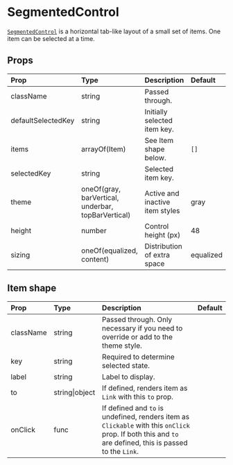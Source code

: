 # SegmentedControl

[`SegmentedControl`](https://github.com/zakness/birchbox-gitbook/tree/1ad9356b440d8ffd191f6222475ef6f0c15444b0/src/components/SegmentedControl/index.js) is a horizontal tab-like layout of a small set of items. One item can be selected at a time.

## Props

| Prop | Type | Description | Default |
| :--- | :--- | :--- | :--- |
| className | string | Passed through. |  |
| defaultSelectedKey | string | Initially selected item key. |  |
| items | arrayOf\(Item\) | See Item shape below. | `[]` |
| selectedKey | string | Selected item key. |  |
| theme | oneOf\(gray, barVertical, underbar, topBarVertical\) | Active and inactive item styles | gray |
| height | number | Control height \(px\) | 48 |
| sizing | oneOf\(equalized, content\) | Distribution of extra space | equalized |

## Item shape

| Prop | Type | Description | Default |
| :--- | :--- | :--- | :--- |
| className | string | Passed through. Only necessary if you need to override or add to the theme style. |  |
| key | string | Required to determine selected state. |  |
| label | string | Label to display. |  |
| to | string\|object | If defined, renders item as `Link` with this `to` prop. |  |
| onClick | func | If defined and `to` is undefined, renders item as `Clickable` with this `onClick` prop. If both this and `to` are defined, this is passed to the `Link`. |  |

